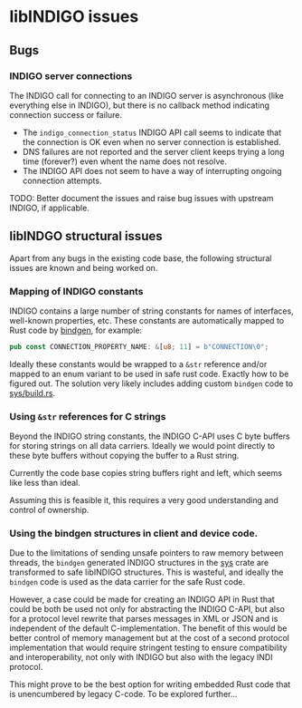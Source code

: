 # libINDIGO issues

## Bugs

### INDIGO server connections
The INDIGO call for connecting to an INDIGO server is asynchronous (like everything else in INDIGO), but there is no callback method indicating connection success or failure.

* The `indigo_connection_status` INDIGO API call seems to indicate that the connection is OK even when no server connection is established.
* DNS failures are not reported and the server client keeps trying a long time (forever?) even whent the name does not resolve.
* The INDIGO API does not seem to have a way of interrupting ongoing connection attempts.

TODO: Better document the issues and raise bug issues with upstream INDIGO, if applicable.

## libINDGO structural issues
Apart from any bugs in the existing code base, the following structural issues are known and being worked on.

### Mapping of INDIGO constants
INDIGO contains a large number of string constants for names of interfaces, well-known properties, etc. These constants are automatically mapped to Rust code by [bindgen](https://github.com/rust-lang/rust-bindgen), for example:

```rust
pub const CONNECTION_PROPERTY_NAME: &[u8; 11] = b"CONNECTION\0";
```

Ideally these constants would be wrapped to a `&str` reference and/or mapped to an enum variant to be used in safe rust code. Exactly how to be figured out. The solution very likely includes adding custom `bindgen` code to [sys/build.rs](sys/build.rs).

### Using `&str` references for C strings
Beyond the INDIGO string constants, the INDIGO C-API uses C byte buffers for storing strings on all data carriers. Ideally we would point directly to these byte buffers without copying the buffer to a Rust string.

Currently the code base copies string buffers right and left, which seems like less than ideal.

Assuming this is feasible it, this requires a very good understanding and control of ownership.

### Using the bindgen structures in client and device code.
Due to the limitations of sending unsafe pointers to raw memory between threads, the `bindgen` generated INDIGO structures in the [sys](sys) crate are transformed to safe libINDIGO structures. This is wasteful, and ideally the `bindgen` code is used as the data carrier for the safe Rust code.

However, a case could be made for creating an INDIGO API in Rust that could be both be used not only for abstracting the INDIGO C-API, but also for a protocol level rewrite that parses messages in XML or JSON and is independent of the default C-implementation. The benefit of this would be better control of memory management but at the cost of a second protocol implementation that would require stringent testing to ensure compatibility and interoperability, not only with INDIGO but also with the legacy INDI protocol.

This might prove to be the best option for writing embedded Rust code that is unencumbered by legacy C-code. To be explored further...
